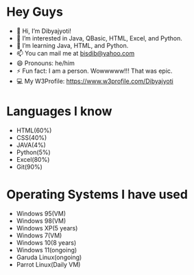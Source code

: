 # Hey Guys 

- 👋 Hi, I’m Dibyajyoti!
- 👀 I’m interested in Java, QBasic, HTML, Excel, and Python.
- 🌱 I’m learning Java, HTML, and Python.
- 📫 You can mail me at bisdib@yahoo.com
- 😄 Pronouns: he/him
- ⚡ Fun fact: I am a person. Wowwwww!!! That was epic.
- 💻 My W3Profile: https://www.w3profile.com/Dibyajyoti

# Languages I know

- HTML(60%)
- CSS(40%)
- JAVA(4%)
- Python(5%)
- Excel(80%)
- Git(90%)

# Operating Systems I have used 

- Windows 95(VM)
- Windows 98(VM)
- Windows XP(5 years)
- Windows 7(VM)
- Windows 10(8 years)
- Windows 11(ongoing)
- Garuda Linux(ongoing)
- Parrot Linux(Daily VM)

<!---
DibyajyotiBiswal57/DibyajyotiBiswal57 is a ✨ special ✨ repository because its `README.md` (this file) appears on your GitHub profile.
You can click the Preview link to take a look at your changes.
--->
